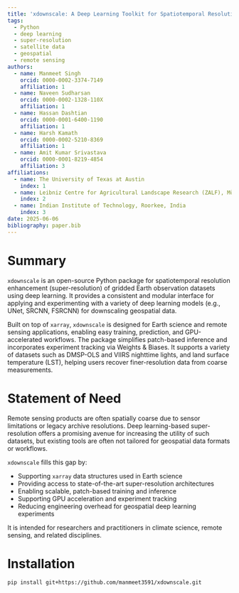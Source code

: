```yaml
---
title: 'xdownscale: A Deep Learning Toolkit for Spatiotemporal Resolution Enhancement of Gridded Data'
tags:
  - Python
  - deep learning
  - super-resolution
  - satellite data
  - geospatial
  - remote sensing
authors:
  - name: Manmeet Singh
    orcid: 0000-0002-3374-7149
    affiliation: 1
  - name: Naveen Sudharsan
    orcid: 0000-0002-1328-110X
    affiliation: 1
  - name: Hassan Dashtian
    orcid: 0000-0001-6400-1190
    affiliation: 1
  - name: Harsh Kamath
    orcid: 0000-0002-5210-8369
    affiliation: 1
  - name: Amit Kumar Srivastava
    orcid: 0000-0001-8219-4854
    affiliation: 3
affiliations:
  - name: The University of Texas at Austin
    index: 1
  - name: Leibniz Centre for Agricultural Landscape Research (ZALF), Müncheberg, Germany
    index: 2
  - name: Indian Institute of Technology, Roorkee, India
    index: 3
date: 2025-06-06
bibliography: paper.bib
---
```


# Summary

`xdownscale` is an open-source Python package for spatiotemporal resolution enhancement (super-resolution) of gridded Earth observation datasets using deep learning. It provides a consistent and modular interface for applying and experimenting with a variety of deep learning models (e.g., UNet, SRCNN, FSRCNN) for downscaling geospatial data.

Built on top of `xarray`, `xdownscale` is designed for Earth science and remote sensing applications, enabling easy training, prediction, and GPU-accelerated workflows. The package simplifies patch-based inference and incorporates experiment tracking via Weights & Biases. It supports a variety of datasets such as DMSP-OLS and VIIRS nighttime lights, and land surface temperature (LST), helping users recover finer-resolution data from coarse measurements.

# Statement of Need

Remote sensing products are often spatially coarse due to sensor limitations or legacy archive resolutions. Deep learning-based super-resolution offers a promising avenue for increasing the utility of such datasets, but existing tools are often not tailored for geospatial data formats or workflows.

`xdownscale` fills this gap by:

- Supporting `xarray` data structures used in Earth science
- Providing access to state-of-the-art super-resolution architectures
- Enabling scalable, patch-based training and inference
- Supporting GPU acceleration and experiment tracking
- Reducing engineering overhead for geospatial deep learning experiments

It is intended for researchers and practitioners in climate science, remote sensing, and related disciplines.

# Installation

```bash
pip install git+https://github.com/manmeet3591/xdownscale.git
